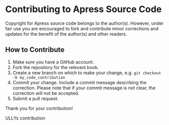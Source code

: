# Contributing to Apress Source Code

Copyright for Apress source code belongs to the author(s). However, under fair use you are encouraged to fork and contribute minor corrections and updates for the benefit of the author(s) and other readers.

## How to Contribute

1. Make sure you have a GitHub account.
2. Fork the repository for the relevant book.
3. Create a new branch on which to make your change, e.g. 
`git checkout -b my_code_contribution`
4. Commit your change. Include a commit message describing the correction. Please note that if your commit message is not clear, the correction will not be accepted.
5. Submit a pull request.

Thank you for your contribution!

ULLYs contribution